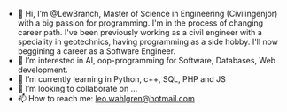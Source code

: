- 👋 Hi, I’m @LewBranch, Master of Science in Engineering (Civilingenjör) with a big passion for programming. I'm in the process of changing career path. I've been previously working as a civil engineer with a speciality in geotechnics, having programming as a side hobby. I'll now beggining a career as a Software Engineer. 
- 👀 I’m interested in AI, oop-programming for Software, Databases, Web development. 
- 🌱 I’m currently learning in Python, c++, SQL, PHP and JS
- 💞️ I’m looking to collaborate on ...
- 📫 How to reach me: leo.wahlgren@hotmail.com

<!---
LewBranch/LewBranch is a ✨ special ✨ repository because its `README.md` (this file) appears on your GitHub profile.
You can click the Preview link to take a look at your changes.
--->
